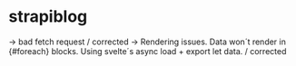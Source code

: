 # strapiblog

-> bad fetch request / corrected
-> Rendering issues. Data won´t render in {#foreach} blocks. Using svelte´s async load + export let data. / corrected
